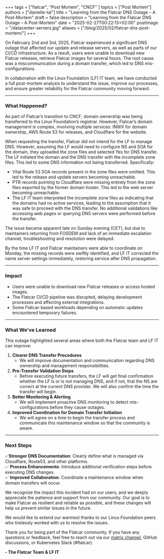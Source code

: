 +++
tags = ["flatcar", "Post Mortem", "CNCF" ]
topics = ["Post Mortem"]
authors = ["danielle-tal"]
title = "Learning from the Flatcar DNS Outage – A Post-Mortem"
draft = false
description = "Learning from the Flatcar DNS Outage – A Post-Mortem"
date = "2025-02-27T00:22:13+02:00"
postImage = "/datacenter-servers.jpg"
aliases = ["/blog/2025/02/flatcar-dns-post-mortem/"]
+++


On February 2nd and 3rd, 2025, Flatcar experienced a significant DNS outage that affected our update and release servers, as well as parts of our CI/CD infrastructure.
As a result, users were unable to download new Flatcar releases, retrieve Flatcar images for several hours. The root cause was a miscommunication during a domain transfer, which led to DNS mis-configurations.

In collaboration with the Linux Foundation (LF) IT team, we have conducted a full post-mortem analysis to understand the issue, improve our processes, and ensure greater reliability for the Flatcar community moving forward.

---

### What Happened?

As part of Flatcar’s transition to CNCF, domain ownership was being transferred to the Linux Foundation’s registrar.
However, Flatcar’s domain management is complex, involving multiple services: INWX for domain ownership, AWS Route 53 for releases, and Cloudflare for the website.

When requesting the transfer, Flatcar did not intend for the LF to manage DNS.
However, assuming the LF would need to configure NS and SOA for the domain, they uploaded the zone files and selected Yes for DNS transfer.
The LF initiated the domain and the DNS transfer with the incomplete zone files.
This led to some DNS information not being transferred. Specifically:

* Vital Route 53 SOA records present in the zone files were omitted.
  This led to the release and update servers becoming unreachable.  
* PTR records pointing to Cloudflare were missing entirely from the zone files exported by the former domain hoster.
  This led to the web server becoming unreachable.  
* The LF IT team interpreted the incomplete zone files as indicating that the domains had no active services, leading to the assumption that it was safe to proceed with the DNS transfer.
  No additional validations like accessing web pages or querying DNS servers were performed before the transfer.

The issue became apparent late on Sunday evening (CET), but due to maintainers returning from FOSDEM and lack of an immediate escalation channel, troubleshooting and resolution were delayed.

By the time LF IT and Flatcar maintainers were able to coordinate on Monday, the missing records were swiftly identified, and LF IT corrected the name server settings immediately, restoring service after DNS propagation.

---

### **Impact**

* Users were unable to download new Flatcar releases or access hosted images.  
* The Flatcar CI/CD pipeline was disrupted, delaying development processes and affecting external integrations.  
* Some Flatcar-based workloads depending on automatic updates encountered temporary failures.

---

### **What We’ve Learned**

This outage highlighted several areas where both the Flatcar team and LF IT can improve:

1. **Clearer DNS Transfer Procedures**  
   * We will improve documentation and communication regarding DNS ownership and management responsibilities.  
2. **Pre-Transfer Validation Steps**  
   * Before executing future transfers, the LF  will get final confirmation whether the LF is or is not managing DNS, and if not, that the NS are correct at the current DNS provider. We will also confirm the time the transfer will begin.    
3. **Better Monitoring & Alerting**  
   * We will implement proactive DNS monitoring to detect mis-configurations before they cause outages.  
4. **Improved Coordination for Domain Transfer Initiation**  
   * We will agree on a time to begin the transfer process and communicate this maintenance window so that the community is aware. 

---

### **Next Steps**

 ✅**Stronger DNS Documentation**: Clearly define what is managed via Cloudflare, Route53, and other platforms.  
 ✅ **Process Enhancements**: Introduce additional verification steps before executing DNS changes.  
 ✅ **Improved Collaboration**: Coordinate a maintenance window when domain transfers will occur.

We recognize the impact this incident had on our users, and we deeply appreciate the patience and support from our community. Our goal is to make Flatcar as resilient and reliable as possible, and these changes will help us prevent similar issues in the future.

We would like to extend our warmest thanks to our Linux Foundation peers who tirelessly worked with us to resolve the issues.

Thank you for being part of the Flatcar community. If you have any questions or feedback, feel free to reach out via our [matrix channel](https://app.element.io/#/room/#flatcar:matrix.org), GitHub discussions, or Kubernetes Slack (\#flatcar).

**\- The Flatcar Team & LF IT**

